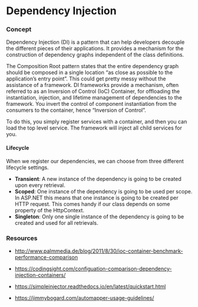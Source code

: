 # Dependency Injection

### Concept
Dependency Injection (DI) is a pattern that can help developers decouple the different pieces of their applications. It provides a mechanism for the construction of dependency graphs independent of the class definitions.

The Composition Root pattern states that the entire dependency graph should be composed in a single location “as close as possible to the application’s entry point”. This could get pretty messy without the assistance of a framework. DI frameworks provide a mechanism, often referred to as an Inversion of Control (IoC) Container, for offloading the instantiation, injection, and lifetime management of dependencies to the framework. You invert the control of component instantiation from the consumers to the container, hence “Inversion of Control”.

To do this, you simply register services with a container, and then you can load the top level service. The framework will inject all child services for you.

#### Lifecycle
When we register our dependencies, we can choose from three different lifecycle settings.
- **Transient**: A new instance of the dependency is going to be created upon every retrieval.
- **Scoped**: One instance of the dependency is going to be used per scope. In ASP.NET this means that one instance is going to be created per HTTP request. This comes handy if our class depends on some property of the HttpContext.
- **Singleton**: Only one single instance of the dependency is going to be created and used for all retrievals.


### Resources
- http://www.palmmedia.de/blog/2011/8/30/ioc-container-benchmark-performance-comparison
- https://codingsight.com/configuation-comparison-dependency-injection-containers/

- https://simpleinjector.readthedocs.io/en/latest/quickstart.html
- https://jimmybogard.com/automapper-usage-guidelines/